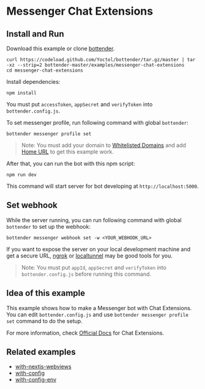 # Messenger Chat Extensions

## Install and Run

Download this example or clone [bottender](https://github.com/Yoctol/bottender).

```
curl https://codeload.github.com/Yoctol/bottender/tar.gz/master | tar -xz --strip=2 bottender-master/examples/messenger-chat-extensions
cd messenger-chat-extensions
```

Install dependencies:

```
npm install
```

You must put `accessToken`, `appSecret` and `verifyToken` into `bottender.config.js`.

To set messenger profile, run following command with global `bottender`:

```
bottender messenger profile set
```

> Note: You must add your domain to [Whitelisted Domains](https://developers.facebook.com/docs/messenger-platform/reference/messenger-profile-api/domain-whitelisting) and add [Home URL](https://developers.facebook.com/docs/messenger-platform/reference/messenger-profile-api/home-url) to get this example work.

After that, you can run the bot with this npm script:

```
npm run dev
```

This command will start server for bot developing at `http://localhost:5000`.

## Set webhook

While the server running, you can run following command with global `bottender` to set up the webhook:

```
bottender messenger webhook set -w <YOUR_WEBHOOK_URL>
```

If you want to expose the server on your local development machine and get a secure URL, [ngrok](https://ngrok.com/) or [localtunnel](https://localtunnel.github.io/www/) may be good tools for you.

> Note: You must put `appId`, `appSecret` and `verifyToken` into `bottender.config.js` before running this command.

## Idea of this example

This example shows how to make a Messenger bot with Chat Extensions.
You can edit `bottender.config.js` and use `bottender messenger profile set` command to do the setup.

For more information, check [Official Docs](https://developers.facebook.com/docs/messenger-platform/guides/chat-extensions) for Chat Extensions.

## Related examples

- [with-nextjs-webviews](../with-nextjs-webviews)
- [with-config](../with-config)
- [with-config-env](../with-config-env)
